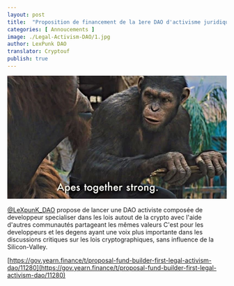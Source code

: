 ```yaml
---
layout: post
title:  "Proposition de financement de la 1ere DAO d'activisme juridique"
categories: [ Annoucements ]
image: ./Legal-Activism-DAO/1.jpg
author: LexPunk DAO
translator: Cryptouf
publish: true
---
```


![](1.jpg)

[@LeXpunK_DAO](https://twitter.com/LeXpunK_DAO) propose de lancer une DAO activiste composée de developpeur specialiser dans les lois autout de la crypto avec l'aide d'autres communautés partageant les mêmes valeurs 
C'est pour les developpeurs et les degens ayant une voix plus importante dans les discussions critiques sur les lois cryptographiques, sans influence de la Silicon-Valley.

[https://gov.yearn.finance/t/proposal-fund-builder-first-legal-activism-dao/11280](https://gov.yearn.finance/t/proposal-fund-builder-first-legal-activism-dao/11280)
